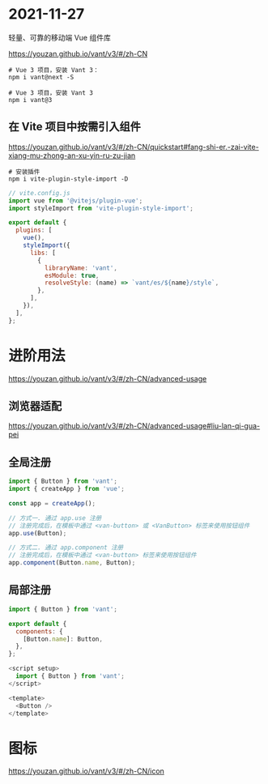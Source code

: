 # 2021-11-27

轻量、可靠的移动端 Vue 组件库

https://youzan.github.io/vant/v3/#/zh-CN

```
# Vue 3 项目，安装 Vant 3：
npm i vant@next -S

# Vue 3 项目，安装 Vant 3
npm i vant@3
```

## 在 Vite 项目中按需引入组件

https://youzan.github.io/vant/v3/#/zh-CN/quickstart#fang-shi-er.-zai-vite-xiang-mu-zhong-an-xu-yin-ru-zu-jian

```
# 安装插件
npm i vite-plugin-style-import -D
```

```js
// vite.config.js
import vue from '@vitejs/plugin-vue';
import styleImport from 'vite-plugin-style-import';

export default {
  plugins: [
    vue(),
    styleImport({
      libs: [
        {
          libraryName: 'vant',
          esModule: true,
          resolveStyle: (name) => `vant/es/${name}/style`,
        },
      ],
    }),
  ],
};
```

# 进阶用法

https://youzan.github.io/vant/v3/#/zh-CN/advanced-usage

## 浏览器适配

https://youzan.github.io/vant/v3/#/zh-CN/advanced-usage#liu-lan-qi-gua-pei

## 全局注册

```js
import { Button } from 'vant';
import { createApp } from 'vue';

const app = createApp();

// 方式一. 通过 app.use 注册
// 注册完成后，在模板中通过 <van-button> 或 <VanButton> 标签来使用按钮组件
app.use(Button);

// 方式二. 通过 app.component 注册
// 注册完成后，在模板中通过 <van-button> 标签来使用按钮组件
app.component(Button.name, Button);
```

## 局部注册

```js
import { Button } from 'vant';

export default {
  components: {
    [Button.name]: Button,
  },
};
```

```js
<script setup>
  import { Button } from 'vant';
</script>

<template>
  <Button />
</template>
```

# 图标

https://youzan.github.io/vant/v3/#/zh-CN/icon
